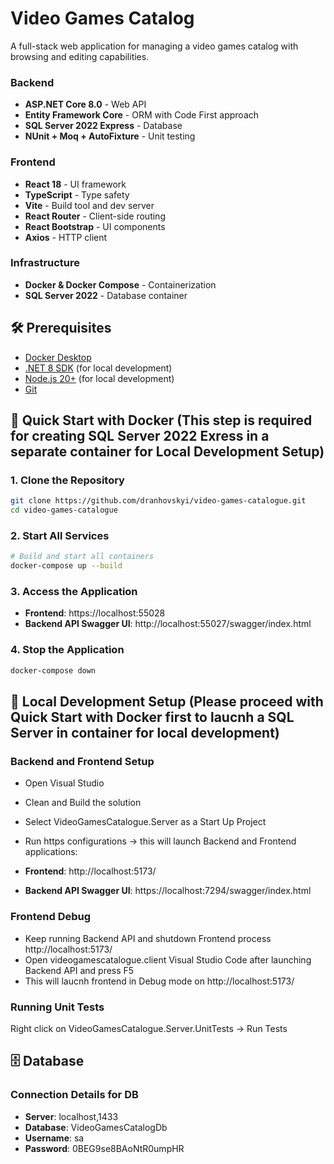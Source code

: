 # Video Games Catalog

A full-stack web application for managing a video games catalog with browsing and editing capabilities.

### Backend
- **ASP.NET Core 8.0** - Web API
- **Entity Framework Core** - ORM with Code First approach
- **SQL Server 2022 Express** - Database
- **NUnit + Moq + AutoFixture** - Unit testing

### Frontend
- **React 18** - UI framework
- **TypeScript** - Type safety
- **Vite** - Build tool and dev server
- **React Router** - Client-side routing
- **React Bootstrap** - UI components
- **Axios** - HTTP client

### Infrastructure
- **Docker & Docker Compose** - Containerization
- **SQL Server 2022** - Database container

## 🛠️ Prerequisites

- [Docker Desktop](https://www.docker.com/products/docker-desktop)
- [.NET 8 SDK](https://dotnet.microsoft.com/download) (for local development)
- [Node.js 20+](https://nodejs.org/) (for local development)
- [Git](https://git-scm.com/)

## 🚀 Quick Start with Docker (This step is required for creating SQL Server 2022 Exress in a separate container for Local Development Setup)

### 1. Clone the Repository
```bash
git clone https://github.com/dranhovskyi/video-games-catalogue.git
cd video-games-catalogue
```

### 2. Start All Services
```bash
# Build and start all containers
docker-compose up --build
```

### 3. Access the Application
- **Frontend**: https://localhost:55028
- **Backend API Swagger UI**: http://localhost:55027/swagger/index.html

### 4. Stop the Application
```bash
docker-compose down
```

## 🔧 Local Development Setup (Please proceed with Quick Start with Docker first to laucnh a SQL Server in container for  local development)

### Backend and Frontend Setup
- Open Visual Studio

- Clean and Build the solution

- Select VideoGamesCatalogue.Server as a Start Up Project

- Run https configurations -> this will launch Backend and Frontend applications:

- **Frontend**: http://localhost:5173/

- **Backend API Swagger UI**: https://localhost:7294/swagger/index.html 


### Frontend Debug
- Keep running Backend API and shutdown Frontend process http://localhost:5173/
- Open videogamescatalogue.client Visual Studio Code after launching Backend API and press F5
- This will laucnh frontend in Debug mode on http://localhost:5173/

### Running Unit Tests
Right click on VideoGamesCatalogue.Server.UnitTests -> Run Tests


## 🗄️ Database

### Connection Details for DB 
- **Server**: localhost,1433
- **Database**: VideoGamesCatalogDb
- **Username**: sa
- **Password**: 0BEG9se8BAoNtR0umpHR

